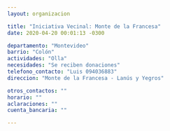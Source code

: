 ```yaml
---
layout: organizacion

title: "Iniciativa Vecinal: Monte de la Francesa"
date: 2020-04-20 00:01:13 -0300

departamento: "Montevideo"
barrio: "Colón"
actividades: "Olla"
necesidades: "Se reciben donaciones"
telefono_contacto: "Luis 094036883"
direccion: "Monte de la Francesa - Lanús y Yegros"

otros_contactos: ""
horario: ""
aclaraciones: ""
cuenta_bancaria: ""

---
```


